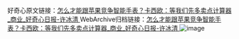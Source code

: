 好奇心原文链接：[怎么才能跟苹果竞争智能手表？卡西欧：等我们先多卖点计算器_商业_好奇心日报-许冰清 ](https://www.qdaily.com/articles/11944.html)
WebArchive归档链接：[怎么才能跟苹果竞争智能手表？卡西欧：等我们先多卖点计算器_商业_好奇心日报-许冰清 ](http://web.archive.org/web/20190623171713/https://www.qdaily.com/articles/11944.html)
![image](http://ww3.sinaimg.cn/large/007d5XDply1g3wbg8vxhbj30u04pmnpd)